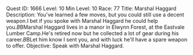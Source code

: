 Quest ID: 1666
Level: 10
Min Level: 10
Race: 77
Title: Marshal Haggard
Description: You've learned a few moves, but you could still use a decent weapon.I bet if you spoke with Marshal Haggard he could help you.$B$BMarshal Haggard lives in a manor in Elwynn Forest, at the Eastvale Lumber Camp.He's retired now but he collected a lot of gear during his career.$B$BLet him know I sent you, and with luck he'll have a spare weapon to offer.
Objective: Speak with Marshal Haggard.
